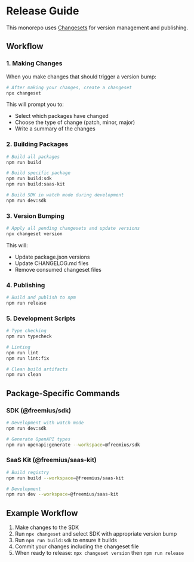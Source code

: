 # Release Guide

This monorepo uses [Changesets](https://github.com/changesets/changesets) for version management and publishing.

## Workflow

### 1. Making Changes

When you make changes that should trigger a version bump:

```bash
# After making your changes, create a changeset
npx changeset
```

This will prompt you to:

- Select which packages have changed
- Choose the type of change (patch, minor, major)
- Write a summary of the changes

### 2. Building Packages

```bash
# Build all packages
npm run build

# Build specific package
npm run build:sdk
npm run build:saas-kit

# Build SDK in watch mode during development
npm run dev:sdk
```

### 3. Version Bumping

```bash
# Apply all pending changesets and update versions
npx changeset version
```

This will:

- Update package.json versions
- Update CHANGELOG.md files
- Remove consumed changeset files

### 4. Publishing

```bash
# Build and publish to npm
npm run release
```

### 5. Development Scripts

```bash
# Type checking
npm run typecheck

# Linting
npm run lint
npm run lint:fix

# Clean build artifacts
npm run clean
```

## Package-Specific Commands

### SDK (@freemius/sdk)

```bash
# Development with watch mode
npm run dev:sdk

# Generate OpenAPI types
npm run openapi:generate --workspace=@freemius/sdk
```

### SaaS Kit (@freemius/saas-kit)

```bash
# Build registry
npm run build --workspace=@freemius/saas-kit

# Development
npm run dev --workspace=@freemius/saas-kit
```

## Example Workflow

1. Make changes to the SDK
2. Run `npx changeset` and select SDK with appropriate version bump
3. Run `npm run build:sdk` to ensure it builds
4. Commit your changes including the changeset file
5. When ready to release: `npx changeset version` then `npm run release`
